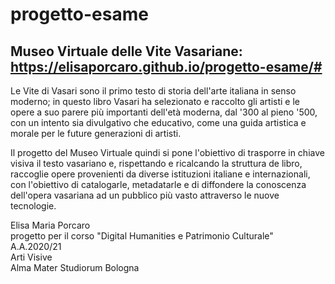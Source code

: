# progetto-esame
## Museo Virtuale delle Vite Vasariane: https://elisaporcaro.github.io/progetto-esame/#

Le Vite di Vasari sono il primo testo di storia dell'arte italiana in senso moderno; in questo libro Vasari ha selezionato e raccolto gli artisti e le opere a suo parere più importanti dell'età moderna, dal '300 al pieno '500, con un intento sia divulgativo che educativo, come una guida artistica e morale per le future generazioni di artisti.

Il progetto del Museo Virtuale quindi si pone l'obiettivo di trasporre in chiave visiva il testo vasariano e, rispettando e ricalcando la struttura de libro, raccoglie opere provenienti da diverse istituzioni italiane e internazionali, con l'obiettivo di catalogarle, metadatarle e di diffondere la conoscenza dell'opera vasariana ad un pubblico più vasto attraverso le nuove tecnologie.

Elisa Maria Porcaro <br/>
progetto per il corso "Digital Humanities e Patrimonio Culturale" A.A.2020/21 <br/>
Arti Visive</br>
Alma Mater Studiorum Bologna
